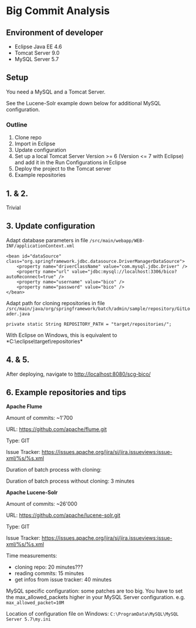# Big Commit Analysis #

## Environment of developer ##
- Eclipse Java EE 4.6
- Tomcat Server 9.0
- MySQL Server 5.7

## Setup ##

You need a MySQL and a Tomcat Server.

See the Lucene-Solr example down below for additional MySQL configuration.

### Outline ###

1. Clone repo
2. Import in Eclipse
3. Update configuration
4. Set up a local Tomcat Server Version >= 6 (Version <= 7 with Eclipse) and add it in the Run Configurations in Eclipse
5. Deploy the project to the Tomcat server
6. Example repositories

## 1. & 2. ##
Trivial
## 3. Update configuration ##
Adapt database parameters in file
`/src/main/webapp/WEB-INF/applicationContext.xml`

	<bean id="dataSource" class="org.springframework.jdbc.datasource.DriverManagerDataSource">
		<property name="driverClassName" value="com.mysql.jdbc.Driver" />
		<property name="url" value="jdbc:mysql://localhost:3306/bico?autoReconnect=true" />
		<property name="username" value="bico" />
		<property name="password" value="bico" />
	</bean>

Adapt path for cloning repositories in file
`/src/main/java/org/springframework/batch/admin/sample/repository/GitLoader.java`

`private static String REPOSITORY_PATH = "target/repositories/";`

With Eclipse on Windows, this is equivalent to *C:\eclipse\target\repositories\*

## 4. & 5. ##
After deploying, navigate to [http://localhost:8080/scg-bico/](http://localhost:8080/scg-bico/)

## 6. Example repositories and tips ##

**Apache Flume**

Amount of commits: ~1'700

URL: https://github.com/apache/flume.git

Type: GIT

Issue Tracker: https://issues.apache.org/jira/si/jira.issueviews:issue-xml/%s/%s.xml

Duration of batch process with cloning:

Duration of batch process without cloning: 3 minutes

**Apache Lucene-Solr**

Amount of commits: ~26'000

URL: https://github.com/apache/lucene-solr.git

Type: GIT

Issue Tracker: https://issues.apache.org/jira/si/jira.issueviews:issue-xml/%s/%s.xml

Time measurements:
- cloning repo: 20 minutes???
- reading commits: 15 minutes
- get infos from issue tracker: 40 minutes

MySQL specific configuration: some patches are too big. You have to set the max_allowed_packets higher in your MySQL Server configuration. e.g. `max_allowed_packet=10M`

Location of configuration file on Windows: `C:\ProgramData\MySQL\MySQL Server 5.7\my.ini`